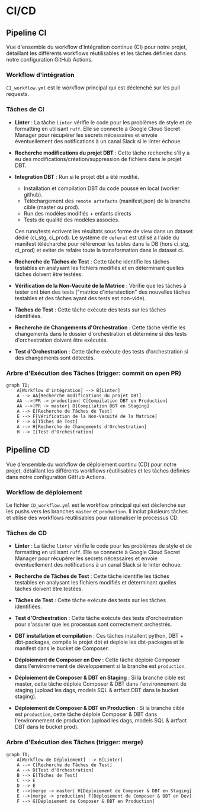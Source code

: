 
# CI/CD

## Pipeline CI

Vue d'ensemble du workflow d'intégration continue (CI) pour notre projet, détaillant les différents workflows réutilisables et les tâches définies dans notre configuration GitHub Actions.

### Workflow d'intégration

`CI_workflow.yml` est le workflow principal qui est déclenché sur les pull requests.

### Tâches de CI

* **Linter** : La tâche `linter` vérifie le code pour les problèmes de style et de formatting en utilisant `ruff`. Elle se connecte à Google Cloud Secret Manager pour récupérer les secrets nécessaires et envoie éventuellement des notifications à un canal Slack si le linter échoue.

* **Recherche modifications du projet DBT** : Cette tâche recherche s'il y a eu des modifications/création/suppression de fichiers dans le projet DBT.

* **Integration DBT** : Run si le projet dbt a été modifié.

  * Installation et compilation DBT du code poussé en local (worker github).
  * Téléchargement des `remote artefacts` (manifest.json) de la branche cible (master ou prod).
  * Run des modèles modifiés + enfants directs
  * Tests de qualité des modèles associés.

  Ces runs/tests ecrivent les résultats sous forme de view dans un dataset dédié (ci_stg, ci_prod). Le système de `deferal` est utilisé a l'aide du manifest télécharché pour référencer les tables dans la DB (hors ci_stg, ci_prod) et eviter de refaire toute la transformation dans le dataset ci.

* **Recherche de Tâches de Test** : Cette tâche identifie les tâches testables en analysant les fichiers modifiés et en déterminant quelles tâches doivent être testées.

* **Vérification de la Non-Vacuité de la Matrice** : Vérifie que les tâches à tester ont bien des tests ("matrice d'interstection" des nouvelles tâches testables et des tâches ayant des tests est non-vide).

* **Tâches de Test** : Cette tâche exécute des tests sur les tâches identifiées.

* **Recherche de Changements d'Orchestration** : Cette tâche vérifie les changements dans le dossier d'orchestration et détermine si des tests d'orchestration doivent être exécutés.

* **Test d'Orchestration** :  Cette tâche exécute des tests d'orchestration si des changements sont détectés.

### Arbre d'Exécution des Tâches (trigger: commit on open PR)

```mermaid
graph TD;
    A[Workflow d'intégration] --> B[Linter]
    A --> AA[Recherche modifications du projet DBT]
    AA -->|PR -> production| C[Compilation DBT en Production]
    AA -->|PR -> master| D[Compilation DBT en Staging]
    A --> E[Recherche de Tâches de Test]
    E --> F[Vérification de la Non-Vacuité de la Matrice]
    F --> G[Tâches de Test]
    A --> H[Recherche de Changements d'Orchestration]
    H --> I[Test d'Orchestration]
```

## Pipeline CD

Vue d'ensemble du workflow de déploiement continu (CD) pour notre projet, détaillant les différents workflows réutilisables et les tâches définies dans notre configuration GitHub Actions.

### Workflow de déploiement

Le fichier `CD_workflow.yml` est le workflow principal qui est déclenché sur les pushs vers les branches `master` et `production`. Il inclut plusieurs tâches et utilise des workflows réutilisables pour rationaliser le processus CD.

### Tâches de CD

* **Linter** : La tâche `linter` vérifie le code pour les problèmes de style et de formatting en utilisant `ruff`. Elle se connecte à Google Cloud Secret Manager pour récupérer les secrets nécessaires et envoie éventuellement des notifications à un canal Slack si le linter échoue.

* **Recherche de Tâches de Test** : Cette tâche identifie les tâches testables en analysant les fichiers modifiés et déterminant quelles tâches doivent être testées.

* **Tâches de Test** : Cette tâche exécute des tests sur les tâches identifiées.

* **Test d'Orchestration** : Cette tâche exécute des tests d'orchestration pour s'assurer que les processus sont correctement orchestrés.

* **DBT installation et compilation** : Ces tâches installent python, DBT + dbt-packages, compile le projet dbt et deploie les dbt-packages et le manifest dans le bucket de Composer.

* **Déploiement de Composer en Dev** : Cette tâche déploie Composer dans l'environnement de développement si la branche est `production`.

* **Déploiement de Composer & DBT en Staging** : Si la branche cible est master, cette tâche déploie Composer & DBT dans l'environnement de staging (upload les dags, models SQL & artfact DBT dans le bucket staging).

* **Déploiement de Composer & DBT en Production** : Si la branche cible est `production`, cette tâche déploie Composer & DBT dans l'environnement de production (upload les dags, models SQL & artfact DBT dans le bucket prod).

### Arbre d'Exécution des Tâches (trigger: merge)

```mermaid
graph TD;
    A[Workflow de Déploiement] --> B[Linter]
    A --> C[Recherche de Tâches de Test]
    A --> D[Test d'Orchestration]
    B --> E[Tâches de Test]
    C --> E
    D --> E
    E -->|merge -> master| H[Déploiement de Composer & DBT en Staging]
    E -->|merge -> production| F[Déploiement de Composer & DBT en Dev]
    F --> G[Déploiement de Composer & DBT en Production]
```
